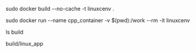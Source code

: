 sudo docker build --no-cache -t linuxcenv .

sudo docker run --name cpp_container -v $(pwd):/work --rm -it linuxcenv

ls build

build/linux_app